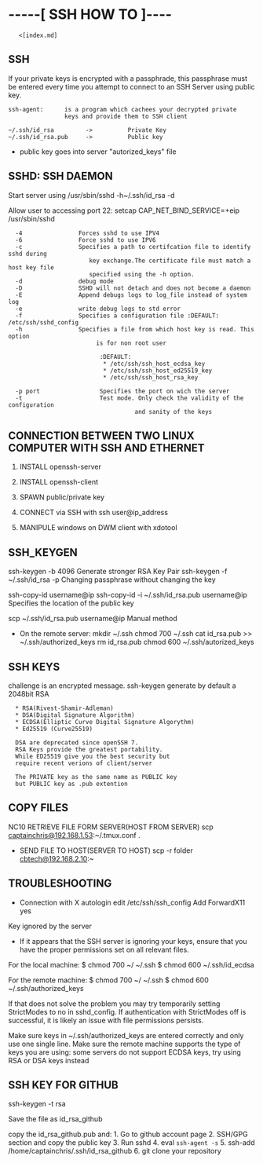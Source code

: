 # -----[ SSH HOW TO ]---- 

       <[index.md]

## SSH  
   If your private keys is encrypted with a passphrade, this passphrase
   must be entered every time you attempt to connect to an SSH Server using 
   public key.
                  
    ssh-agent:      is a program which cachees your decrypted private 
                    keys and provide them to SSH client
                
    ~/.ssh/id_rsa         ->          Private Key 
    ~/.ssh/id_rsa.pub     ->          Public key

  * public key goes into server "autorized_keys" file

## SSHD: SSH DAEMON ##

  Start server using /usr/sbin/sshd -h~/.ssh/id_rsa -d

  Allow user to accessing port 22:
  setcap CAP_NET_BIND_SERVICE=+eip /usr/sbin/sshd
                    
      -4                Forces sshd to use IPV4
      -6                Force sshd to use IPV6
      -c                Specifies a path to certifcation file to identify sshd during
                           key exchange.The certificate file must match a host key file 
                           specified using the -h option.
      -d                debug mode
      -D                SSHD will not detach and does not become a daemon
      -E                Append debugs logs to log_file instead of system log
      -e                write debug logs to std error 
      -f                Specifies a configuration file :DEFAULT: /etc/ssh/sshd_config
      -h                Specifies a file from which host key is read. This option
                             is for non root user
                             
                              :DEFAULT: 
                               * /etc/ssh/ssh_host_ecdsa_key 
                               * /etc/ssh/ssh_host_ed25519_key
                               * /etc/ssh/ssh_host_rsa_key

      -p port                 Specifies the port on wich the server 
      -t                      Test mode. Only check the validity of the configuration
                                        and sanity of the keys

## CONNECTION BETWEEN TWO LINUX COMPUTER WITH SSH AND ETHERNET
  1. INSTALL openssh-server 
  2. INSTALL openssh-client 

  3. SPAWN public/private key
  4. CONNECT via SSH with ssh user@ip_address
  5. MANIPULE windows on DWM client with xdotool

## SSH_KEYGEN ##

   ssh-keygen -b 4096                              Generate stronger RSA Key Pair
   ssh-keygen -f ~/.ssh/id_rsa -p                  Changing passphrase without changing the key

   ssh-copy-id username@ip
   ssh-copy-id -i ~/.ssh/id_rsa.pub username@ip    Specifies the location of the public key

   scp ~/.ssh/id_rsa.pub username@ip               Manual method

   * On the remote server:
        mkdir ~/.ssh
        chmod 700 ~/.ssh
        cat id_rsa.pub >> ~/.ssh/authorized_keys
        rm id_rsa.pub 
        chmod 600 ~/.ssh/autorized_keys


## SSH KEYS ## 
        
   challenge is an encrypted message. ssh-keygen
   generate by default a 2048bit RSA

      * RSA(Rivest-Shamir-Adleman)
      * DSA(Digital Signature Algorithm) 
      * ECDSA(Elliptic Curve Digital Signature Algorythm)
      * Ed25519 (Curve25519)
                        
      DSA are deprecated since openSSH 7. 
      RSA Keys provide the greatest portability.
      While ED25519 give you the best security but 
      require recent verions of client/server
               
      The PRIVATE key as the same name as PUBLIC key 
      but PUBLIC key as .pub extention

## COPY FILES
   NC10 RETRIEVE FILE FORM SERVER(HOST FROM SERVER)
      scp captainchris@192.168.1.53:~/.tmux.conf .

* SEND FILE TO HOST(SERVER TO HOST)
    scp -r folder cbtech@192.168.2.10:~

## TROUBLESHOOTING ##

   * Connection with X autologin
	edit /etc/ssh/ssh_config
		Add ForwardX11 yes


   Key ignored by the server
   * If it appears that the SSH server is ignoring your keys,
     ensure that you have the proper permissions
                    set on all relevant files.

   For the local machine:
     $ chmod 700 ~/ ~/.ssh
     $ chmod 600 ~/.ssh/id_ecdsa

   For the remote machine:
     $ chmod 700 ~/ ~/.ssh
     $ chmod 600 ~/.ssh/authorized_keys

  If that does not solve the problem you may try 
  temporarily setting StrictModes to no in sshd_config.
  If authentication with StrictModes off is successful, 
  it is likely an issue with file permissions persists.

  Make sure keys in ~/.ssh/authorized_keys are entered 
  correctly and only use one single line.
  Make sure the remote machine supports the type of keys 
  you are using: some servers do not support
  ECDSA keys, try using RSA or DSA keys instead


## SSH KEY FOR GITHUB

   ssh-keygen -t rsa 

   Save the file as id_rsa_github

   copy the id_rsa_github.pub and:
        1. Go to github account page
        2. SSH/GPG section and copy the public key
        3. Run sshd
        4. eval `ssh-agent -s` 
        5. ssh-add /home/captainchris/.ssh/id_rsa_github
        6. git clone your repository


